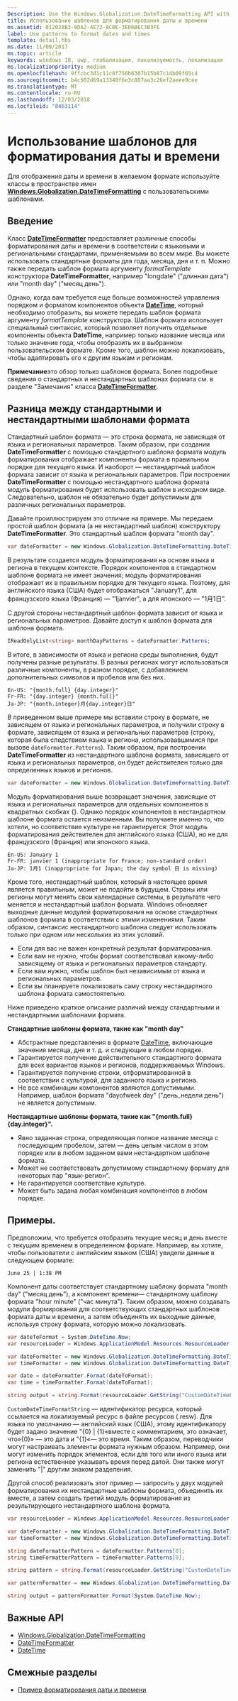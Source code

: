 ```yaml
---
Description: Use the Windows.Globalization.DateTimeFormatting API with custom templates and patterns to display dates and times in exactly the format you wish.
title: Использование шаблонов для форматирования даты и времени
ms.assetid: 012028B3-9DA2-4E72-8C0E-3E06BEC3B3FE
label: Use patterns to format dates and times
template: detail.hbs
ms.date: 11/09/2017
ms.topic: article
keywords: windows 10, uwp, глобализация, локализуемость, локализация
ms.localizationpriority: medium
ms.openlocfilehash: 9ffcbc3d1c11c8f756b6307b15b87c14b09f65c4
ms.sourcegitcommit: b4c502d69a13340f6e3c887aa3c26ef2aeee9cee
ms.translationtype: MT
ms.contentlocale: ru-RU
ms.lasthandoff: 12/03/2018
ms.locfileid: "8463114"
---
```

# <a name="use-templates-and-patterns-to-format-dates-and-times"></a>Использование шаблонов для форматирования даты и времени

Для отображения даты и времени в желаемом формате используйте классы в пространстве имен [**Windows.Globalization.DateTimeFormatting**](/uwp/api/windows.globalization.datetimeformatting?branch=live) с пользовательскими шаблонами.

## <a name="introduction"></a>Введение

Класс [**DateTimeFormatter**](/uwp/api/windows.globalization.datetimeformatting?branch=live) предоставляет различные способы форматирования даты и времени в соответствии с языковыми и региональными стандартами, применяемыми во всем мире. Вы можете использовать стандартные форматы для года, месяца, дня и т. п. Можно также передать шаблон формата аргументу *formatTemplate* конструктора **DateTimeFormatter**, например "longdate" ("длинная дата") или "month day" ("месяц день").

Однако, когда вам требуется еще больше возможностей управления порядком и форматом компонентов объекта [**DateTime**](/uwp/api/windows.foundation.datetime?branch=live), который необходимо отобразить, вы можете передать шаблон формата аргументу *formatTemplate* конструктора. Шаблон формата использует специальный синтаксис, который позволяет получить отдельные компоненты объекта **DateTime**, например только название месяца или только значение года, чтобы отобразить их в выбранном пользовательском формате. Кроме того, шаблон можно локализовать, чтобы адаптировать его к другим языкам и регионам.

**Примечание**это обзор только шаблонов формата. Более подробные сведения о стандартных и нестандартных шаблонах формата см. в разделе "Замечания" класса [**DateTimeFormatter**](/uwp/api/windows.globalization.datetimeformatting?branch=live).

## <a name="the-difference-between-format-templates-and-format-patterns"></a>Разница между стандартными и нестандартными шаблонами формата

Стандартный шаблон формата — это строка формата, не зависящая от языка и региональных параметров. Таким образом, при создании **DateTimeFormatter** с помощью стандартного шаблона формата модуль форматирования отображает компоненты формата в правильном порядке для текущего языка. И наоборот — нестандартный шаблон формата зависит от языка и региональных параметров. При построении **DateTimeFormatter** с помощью нестандартного шаблона формата модуль форматирования будет использовать шаблон в исходном виде. Следовательно, шаблон не обязательно будет допустимым для различных региональных параметров.

Давайте проиллюстрируем это отличие на примере. Мы передаем простой шаблон формата (а не нестандартный шаблон) конструктору **DateTimeFormatter**. Это стандартный шаблон формата "month day".

```csharp
var dateFormatter = new Windows.Globalization.DateTimeFormatting.DateTimeFormatter("month day");
```

В результате создается модуль форматирования на основе языка и региона в текущем контексте. Порядок компонентов в стандартном шаблоне формата не имеет значения; модуль форматирования отображает их в правильном порядке для текущего языка. Поэтому, для английского языка (США) будет отображаться "January1", для французского языка (Франция) — "1janvier", а для японского — "1月1日".

С другой стороны нестандартный шаблон формата зависит от языка и региональных параметров. Давайте доступ к шаблон формата для шаблона формата.

```csharp
IReadOnlyList<string> monthDayPatterns = dateFormatter.Patterns;
```

В итоге, в зависимости от языка и региона среды выполнения, будут получены разные результаты. В разных регионах могут использоваться различные компоненты, в разном порядке, с добавлением дополнительных символов и пробелов или без них.

```syntax
En-US: "{month.full} {day.integer}"
Fr-FR: "{day.integer} {month.full}"
Ja-JP: "{month.integer}月{day.integer}日"
```

В приведенном выше примере мы вставили строку в формате, не зависящем от языка и региональных параметров, и получили строку в формате, зависящем от языка и региональных параметров (строку, которая была следствием языка и региона, использовавшимися при вызове `dateFormatter.Patterns`). Таким образом, при построении **DateTimeFormatter** из нестандартного шаблона формата, зависящего от языка и региональных параметров, он будет действителен только для определенных языков и регионов.

```csharp
var dateFormatter = new Windows.Globalization.DateTimeFormatting.DateTimeFormatter("{month.full} {day.integer}");
```

Модуль форматирования выше возвращает значения, зависящие от языка и региональных параметров для отдельных компонентов в квадратных скобках {}. Однако порядок компонентов в нестандартном шаблоне формата остается неизменным. Вы получаете именно то, что хотели, но соответствие культуре не гарантируется: Этот модуль форматирования действителен для английского языка (США), но не для французского (Франция) или японского языка.

``` syntax
En-US: January 1
Fr-FR: janvier 1 (inappropriate for France; non-standard order)
Ja-JP: 1月1 (inappropriate for Japan; the day symbol 日 is missing)
```

Кроме того, нестандартный шаблон, который в настоящее время является правильным, может не подойти в будущем. Страны или регионы могут менять свои календарные системы, в результате чего меняется и нестандартный шаблон формата. Windows обновляет выходные данные модулей форматирования на основе стандартных шаблонов формата в соответствии с этими изменениями. Таким образом, синтаксис нестандартного шаблона следует использовать только при одном или нескольких из этих условий.

-   Если для вас не важен конкретный результат форматирования.
-   Если вам не нужно, чтобы формат соответствовал какому-либо зависящему от языка и региональных параметров стандарту.
-   Если вам нужно, чтобы шаблон был независимым от языка и региональных параметров.
-   Если вы планируете локализовать саму строку нестандартного шаблона формата самостоятельно.

Ниже приведено краткое описание различий между стандартными и нестандартными шаблонами формата.

**Стандартные шаблоны формата, такие как "month day"**

-   Абстрактные представления в формате [DateTime](/uwp/api/windows.foundation.datetime?branch=live), включающие значения месяца, дня и т. д. и следующие в любом порядке.
-   Гарантируется получение действительного стандартного формата для всех вариантов языков и регионов, поддерживаемых Windows.
-   Гарантируется получение строки, отформатированной в соответствии с культурой, для заданного языка и региона.
-   Не все комбинации компонентов являются допустимыми. Например, шаблон формата "dayofweek day" ("день_недели день") не является допустимым.

**Нестандартные шаблоны формата, такие как "{month.full} {day.integer}".**

-   Явно заданная строка, определяющая полное название месяца с последующим пробелом, затем — день целым числом в этом порядке или в любом заданном вами нестандартном шаблоне формата.
-   Может не соответствовать допустимому стандартному формату для некоторых пар "язык-регион".
-   Не гарантируется соответствие культуре.
-   Может быть задана любая комбинация компонентов в любом порядке.

## <a name="examples"></a>Примеры.

Предположим, что требуется отобразить текущие месяц и день вместе с текущим временем в определенном формате. Например, вы хотите, чтобы пользователи с английским языком (США) увидели данные в следующем формате:

``` syntax
June 25 | 1:38 PM
```

Компонент даты соответствует стандартному шаблону формата "month day" ("месяц день"), а компонент времени— стандартному шаблону формата "hour minute" ("час минута"). Таким образом, можно создавать модули формирования для соответствующих стандартных шаблонов формата даты и времени, а затем объединять их выходные данные, используя строку формата, которую можно локализовать.

```csharp
var dateToFormat = System.DateTime.Now;
var resourceLoader = Windows.ApplicationModel.Resources.ResourceLoader.GetForCurrentView();

var dateFormatter = new Windows.Globalization.DateTimeFormatting.DateTimeFormatter("month day");
var timeFormatter = new Windows.Globalization.DateTimeFormatting.DateTimeFormatter("hour minute");

var date = dateFormatter.Format(dateToFormat);
var time = timeFormatter.Format(dateToFormat);

string output = string.Format(resourceLoader.GetString("CustomDateTimeFormatString"), date, time);
```

`CustomDateTimeFormatString` — идентификатор ресурса, который ссылается на локализуемый ресурс в файле ресурсов (.resw). Для языка по умолчанию — английский язык (США), этому идентификатору будет задано значение "{0} | {1}«вместе с комментарием, это означает, что»{0}» — это дата и "{1}«— это время. Таким образом, переводчики могут настраивать элементы формата нужным образом. Например, они могут изменить порядок элементов, если для того или иного языка или региона естественнее указывать время перед датой. Они также могут заменить "|" другим знаком разделения.

Другой способ реализовать этот пример — запросить у двух модулей форматирования их нестандартные шаблоны формата, объединить их вместе, а затем создать третий модуль форматирования из результирующего нестандартного шаблона формата.

```csharp
var resourceLoader = Windows.ApplicationModel.Resources.ResourceLoader.GetForCurrentView();

var dateFormatter = new Windows.Globalization.DateTimeFormatting.DateTimeFormatter("month day");
var timeFormatter = new Windows.Globalization.DateTimeFormatting.DateTimeFormatter("hour minute");

string dateFormatterPattern = dateFormatter.Patterns[0];
string timeFormatterPattern = timeFormatter.Patterns[0];

string pattern = string.Format(resourceLoader.GetString("CustomDateTimeFormatString"), dateFormatterPattern, timeFormatterPattern);

var patternFormatter = new Windows.Globalization.DateTimeFormatting.DateTimeFormatter(pattern);

string output = patternFormatter.Format(System.DateTime.Now);
```

## <a name="important-apis"></a>Важные API

* [Windows.Globalization.DateTimeFormatting](/uwp/api/windows.globalization.datetimeformatting?branch=live)
* [DateTimeFormatter](/uwp/api/windows.globalization.datetimeformatting?branch=live)
* [DateTime](/uwp/api/windows.foundation.datetime?branch=live)

## <a name="related-topics"></a>Смежные разделы

* [Пример форматирования даты и времени](http://go.microsoft.com/fwlink/p/?LinkId=231618)
